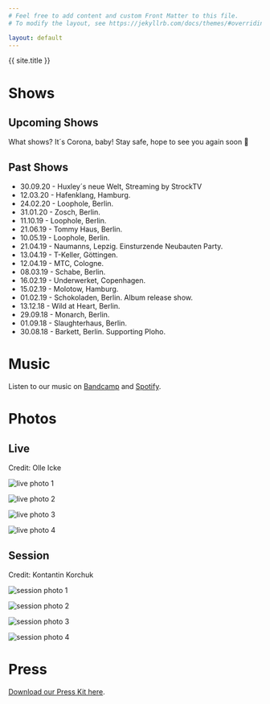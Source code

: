 ```yaml
---
# Feel free to add content and custom Front Matter to this file.
# To modify the layout, see https://jekyllrb.com/docs/themes/#overriding-theme-defaults

layout: default
---
```


{{ site.title }}

# Shows

<!-- {% include songkick.html %} -->

## Upcoming Shows

What shows? It´s Corona, baby!
Stay safe, hope to see you again soon 🖤

## Past Shows
* 30.09.20 - Huxley´s neue Welt, Streaming by StrockTV
* 12.03.20 - Hafenklang, Hamburg.
* 24.02.20 - Loophole, Berlin.
* 31.01.20 - Zosch, Berlin.
* 11.10.19 - Loophole, Berlin.
* 21.06.19 - Tommy Haus, Berlin.
* 10.05.19 - Loophole, Berlin.
* 21.04.19 - Naumanns, Lepzig. Einsturzende Neubauten Party.
* 13.04.19 - T-Keller, Göttingen.
* 12.04.19 - MTC, Cologne.
* 08.03.19 - Schabe, Berlin.
* 16.02.19 - Underwerket, Copenhagen.
* 15.02.19 - Molotow, Hamburg.
* 01.02.19 - Schokoladen, Berlin. Album release show.
* 13.12.18 - Wild at Heart, Berlin.
* 29.09.18 - Monarch, Berlin.
* 01.09.18 - Slaughterhaus, Berlin.
* 30.08.18 - Barkett, Berlin. Supporting Ploho.

# Music

Listen to our music on [Bandcamp](https://janis3.bandcamp.com/album/closer-than-my-skin) and [Spotify](https://open.spotify.com/artist/5KmPuBJUb3OiGNYtfs2pZn).

# Photos
## Live
Credit: Olle Icke

![live photo 1](/assets/photos/live_001.jpg "Janis Live Photo 1")

![live photo 2](/assets/photos/live_002.jpg "Janis Live Photo 2")

![live photo 3](/assets/photos/live_003.jpg "Janis Live Photo 3")

![live photo 4](/assets/photos/live_004.jpg "Janis Live Photo 4")

## Session
Credit: Kontantin Korchuk

![session photo 1](/assets/photos/session_001.jpg "Janis Session Photo 1")

![session photo 2](/assets/photos/session_002.jpg "Janis Session Photo 2")

![session photo 3](/assets/photos/session_003.jpg "Janis Session Photo 3")

![session photo 4](/assets/photos/session_004.jpg "Janis Session Photo 4")

# Press

[Download our Press Kit here](/assets/press_kit.zip).
